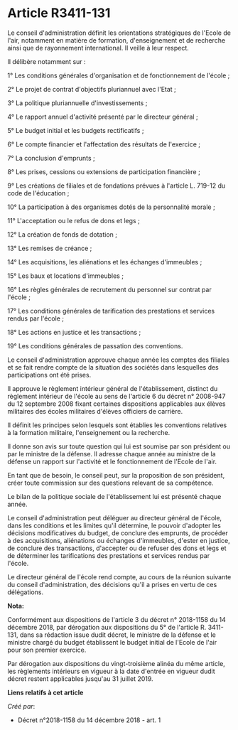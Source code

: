 # Article R3411-131

Le conseil d'administration définit les orientations stratégiques de l'Ecole de l'air, notamment en matière de formation,
d'enseignement et de recherche ainsi que de rayonnement international. Il veille à leur respect.

Il délibère notamment sur :

1° Les conditions générales d'organisation et de fonctionnement de l'école ;

2° Le projet de contrat d'objectifs pluriannuel avec l'Etat ;

3° La politique pluriannuelle d'investissements ;

4° Le rapport annuel d'activité présenté par le directeur général ;

5° Le budget initial et les budgets rectificatifs ;

6° Le compte financier et l'affectation des résultats de l'exercice ;

7° La conclusion d'emprunts ;

8° Les prises, cessions ou extensions de participation financière ;

9° Les créations de filiales et de fondations prévues à l'article L. 719-12 du code de l'éducation ;

10° La participation à des organismes dotés de la personnalité morale ;

11° L'acceptation ou le refus de dons et legs ;

12° La création de fonds de dotation ;

13° Les remises de créance ;

14° Les acquisitions, les aliénations et les échanges d'immeubles ;

15° Les baux et locations d'immeubles ;

16° Les règles générales de recrutement du personnel sur contrat par l'école ;

17° Les conditions générales de tarification des prestations et services rendus par l'école ;

18° Les actions en justice et les transactions ;

19° Les conditions générales de passation des conventions.

Le conseil d'administration approuve chaque année les comptes des filiales et se fait rendre compte de la situation des
sociétés dans lesquelles des participations ont été prises.

Il approuve le règlement intérieur général de l'établissement, distinct du règlement intérieur de l'école au sens de
l'article 6 du décret n° 2008-947 du 12 septembre 2008 fixant certaines dispositions applicables aux élèves militaires des
écoles militaires d'élèves officiers de carrière.

Il définit les principes selon lesquels sont établies les conventions relatives à la formation militaire, l'enseignement ou
la recherche.

Il donne son avis sur toute question qui lui est soumise par son président ou par le ministre de la défense. Il adresse
chaque année au ministre de la défense un rapport sur l'activité et le fonctionnement de l'Ecole de l'air.

En tant que de besoin, le conseil peut, sur la proposition de son président, créer toute commission sur des questions
relevant de sa compétence.

Le bilan de la politique sociale de l'établissement lui est présenté chaque année.

Le conseil d'administration peut déléguer au directeur général de l'école, dans les conditions et les limites qu'il
détermine, le pouvoir d'adopter les décisions modificatives du budget, de conclure des emprunts, de procéder à des
acquisitions, aliénations ou échanges d'immeubles, d'ester en justice, de conclure des transactions, d'accepter ou de refuser
des dons et legs et de déterminer les tarifications des prestations et services rendus par l'école.

Le directeur général de l'école rend compte, au cours de la réunion suivante du conseil d'administration, des décisions qu'il
a prises en vertu de ces délégations.

**Nota:**

Conformément aux dispositions de l'article 3 du décret n° 2018-1158 du 14 décembre 2018, par dérogation aux dispositions du
5° de l'article R. 3411-131, dans sa rédaction issue dudit décret, le ministre de la défense et le ministre chargé du budget
établissent le budget initial de l'Ecole de l'air pour son premier exercice.

Par dérogation aux dispositions du vingt-troisième alinéa du même article, les règlements intérieurs en vigueur à la date
d'entrée en vigueur dudit décret restent applicables jusqu'au 31 juillet 2019.

**Liens relatifs à cet article**

_Créé par_:

  - Décret n°2018-1158 du 14 décembre 2018 - art. 1
